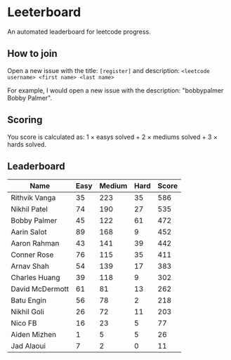 # Leeterboard

An automated leaderboard for leetcode progress.

## How to join

Open a new issue with the title: `[register]` and description:
`<leetcode username> <first name> <last name>`

For example, I would open a new issue with the description: "bobbypalmer Bobby Palmer".

## Scoring

You score is calculated as:
1 $\times$ easys solved + 2 $\times$ mediums solved + 3 $\times$ hards solved.

## Leaderboard
| Name | Easy | Medium | Hard | Score |
| --- | --- | --- | --- | --- |
| Rithvik Vanga | 35 | 223 | 35 | 586 |
| Nikhil Patel | 74 | 190 | 27 | 535 |
| Bobby Palmer | 45 | 122 | 61 | 472 |
| Aarin Salot | 89 | 168 | 9 | 452 |
| Aaron Rahman | 43 | 141 | 39 | 442 |
| Conner Rose | 76 | 115 | 35 | 411 |
| Arnav Shah | 54 | 139 | 17 | 383 |
| Charles Huang | 39 | 118 | 9 | 302 |
| David McDermott | 61 | 81 | 13 | 262 |
| Batu Engin | 56 | 78 | 2 | 218 |
| Nikhil Goli | 26 | 72 | 11 | 203 |
| Nico FB | 16 | 23 | 5 | 77 |
| Aiden Mizhen | 1 | 5 | 5 | 26 |
| Jad Alaoui | 7 | 2 | 0 | 11 |

